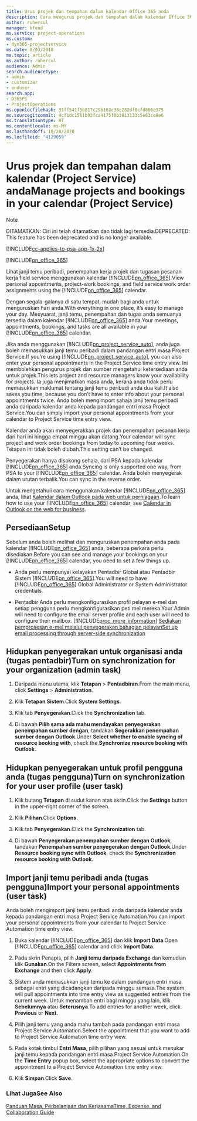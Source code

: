 ```yaml
---
title: Urus projek dan tempahan dalam kalendar Office 365 anda
description: Cara mengurus projek dan tempahan dalam kalendar Office 365 anda
author: ruhercul
manager: kfend
ms.service: project-operations
ms.custom:
- dyn365-projectservice
ms.date: 8/03/2018
ms.topic: article
ms.author: ruhercul
audience: Admin
search.audienceType:
- admin
- customizer
- enduser
search.app:
- D365PS
- ProjectOperations
ms.openlocfilehash: 31ff541f5b817c29b162c38c282df8cfd866e375
ms.sourcegitcommit: 4cf1dc1561b92fca4175f0b3813133c5e63ce8e6
ms.translationtype: HT
ms.contentlocale: ms-MY
ms.lasthandoff: 10/28/2020
ms.locfileid: "4129059"
---
```

# <a name="manage-projects-and-bookings-in-your-calendar-project-service"></a><span data-ttu-id="20ac4-103">Urus projek dan tempahan dalam kalendar (Project Service) anda</span><span class="sxs-lookup"><span data-stu-id="20ac4-103">Manage projects and bookings in your calendar (Project Service)</span></span>

> [!Note]
> <span data-ttu-id="20ac4-104">DITAMATKAN: Ciri ini telah ditamatkan dan tidak lagi tersedia.</span><span class="sxs-lookup"><span data-stu-id="20ac4-104">DEPRECATED: This feature has been deprecated and is no longer available.</span></span>

[!INCLUDE[cc-applies-to-psa-app-1x-2x](../includes/cc-applies-to-psa-app-1x-2x.md)]

[!INCLUDE[pn_office_365](../includes/pn-office-365.md)] 

<span data-ttu-id="20ac4-105">Lihat janji temu peribadi, penempahan kerja projek dan tugasan pesanan kerja field service menggunakan kalendar [!INCLUDE[pn_office_365](../includes/pn-office-365.md)].</span><span class="sxs-lookup"><span data-stu-id="20ac4-105">View personal appointments, project-work bookings, and field service work order assignments using the [!INCLUDE[pn_office_365](../includes/pn-office-365.md)] calendar.</span></span>  
  
 <span data-ttu-id="20ac4-106">Dengan segala-galanya di satu tempat, mudah bagi anda untuk menguruskan hari anda.</span><span class="sxs-lookup"><span data-stu-id="20ac4-106">With everything in one place, it’s easy to manage your day.</span></span> <span data-ttu-id="20ac4-107">Mesyuarat, janji temu, penempahan dan tugas anda semuanya tersedia dalam kalendar [!INCLUDE[pn_office_365](../includes/pn-office-365.md)] anda.</span><span class="sxs-lookup"><span data-stu-id="20ac4-107">Your meetings, appointments, bookings, and tasks are all available in your [!INCLUDE[pn_office_365](../includes/pn-office-365.md)] calendar.</span></span>  
  
 <span data-ttu-id="20ac4-108">Jika anda menggunakan [!INCLUDE[pn_project_service_auto](../includes/pn-project-service-auto.md)], anda juga boleh memasukkan janji temu peribadi dalam pandangan entri masa Project Service.</span><span class="sxs-lookup"><span data-stu-id="20ac4-108">If you’re using [!INCLUDE[pn_project_service_auto](../includes/pn-project-service-auto.md)], you can also enter your personal appointments in the Project Service time entry view.</span></span> <span data-ttu-id="20ac4-109">Ini membolehkan pengurus projek dan sumber mengetahui ketersediaan anda untuk projek.</span><span class="sxs-lookup"><span data-stu-id="20ac4-109">This lets project and resource managers know your availability for projects.</span></span> <span data-ttu-id="20ac4-110">Ia juga menjimatkan masa anda, kerana anda tidak perlu memasukkan maklumat tentang janji temu peribadi anda dua kali.</span><span class="sxs-lookup"><span data-stu-id="20ac4-110">It also saves you time, because you don’t have to enter info about your personal appointments twice.</span></span> <span data-ttu-id="20ac4-111">Anda boleh mengimport sahaja janji temu peribadi anda daripada kalendar anda kepada pandangan entri masa Project Service.</span><span class="sxs-lookup"><span data-stu-id="20ac4-111">You can simply import your personal appointments from your calendar to Project Service time entry view.</span></span>  
  
 <span data-ttu-id="20ac4-112">Kalendar anda akan menyegerakkan projek dan penempahan pesanan kerja dari hari ini hingga empat minggu akan datang.</span><span class="sxs-lookup"><span data-stu-id="20ac4-112">Your calendar will sync project and work order bookings from today to upcoming four weeks.</span></span> <span data-ttu-id="20ac4-113">Tetapan ini tidak boleh diubah.</span><span class="sxs-lookup"><span data-stu-id="20ac4-113">This setting can’t be changed.</span></span>  
  
 <span data-ttu-id="20ac4-114">Penyegerakan hanya disokong sehala, dari PSA kepada kalendar [!INCLUDE[pn_office_365](../includes/pn-office-365.md)] anda.</span><span class="sxs-lookup"><span data-stu-id="20ac4-114">Syncing is only supported one way, from PSA to your [!INCLUDE[pn_office_365](../includes/pn-office-365.md)] calendar.</span></span> <span data-ttu-id="20ac4-115">Anda boleh menyegerak dalam urutan terbalik.</span><span class="sxs-lookup"><span data-stu-id="20ac4-115">You can sync in the reverse order.</span></span> 
  
 <span data-ttu-id="20ac4-116">Untuk mengetahuii cara menggunakan kalendar [!INCLUDE[pn_office_365](../includes/pn-office-365.md)] anda, lihat [Kalendar dalam Outlook pada web untuk perniagaan](https://support.office.com/article/Calendar-in-Outlook-on-the-web-for-business-5219c457-d1fe-4c2f-9032-1a816b88e936).</span><span class="sxs-lookup"><span data-stu-id="20ac4-116">To learn how to use your [!INCLUDE[pn_office_365](../includes/pn-office-365.md)] calendar, see [Calendar in Outlook on the web for business](https://support.office.com/article/Calendar-in-Outlook-on-the-web-for-business-5219c457-d1fe-4c2f-9032-1a816b88e936).</span></span>  
  
## <a name="setup"></a><span data-ttu-id="20ac4-117">Persediaan</span><span class="sxs-lookup"><span data-stu-id="20ac4-117">Setup</span></span>  
 <span data-ttu-id="20ac4-118">Sebelum anda boleh melihat dan menguruskan penempahan anda pada kalendar [!INCLUDE[pn_office_365](../includes/pn-office-365.md)] anda, beberapa perkara perlu disediakan.</span><span class="sxs-lookup"><span data-stu-id="20ac4-118">Before you can see and manage your bookings on your [!INCLUDE[pn_office_365](../includes/pn-office-365.md)] calendar, you need to set a few things up.</span></span>  
  
- <span data-ttu-id="20ac4-119">Anda perlu mempunyai kelayakan Pentadbir Global atau Pentadbir Sistem [!INCLUDE[pn_office_365](../includes/pn-office-365.md)].</span><span class="sxs-lookup"><span data-stu-id="20ac4-119">You will need to have [!INCLUDE[pn_office_365](../includes/pn-office-365.md)] Global Administrator or System Administrator credentials.</span></span>  
  
- <span data-ttu-id="20ac4-120">Pentadbir Anda perlu mengkonfigurasikan profil pelayan e-mel dan setiap pengguna perlu mengkonfigurasikan peti mel mereka.</span><span class="sxs-lookup"><span data-stu-id="20ac4-120">Your Admin will need to configure the email server profile and each user will need to configure their mailbox.</span></span> [!INCLUDE[proc_more_information](../includes/proc-more-information.md)] <span data-ttu-id="20ac4-121">[Sediakan pemprosesan e-mel melalui penyegerakan bahagian pelayan](https://docs.microsoft.com/dynamics365/customerengagement/on-premises/admin/set-up-server-side-synchronization-of-email-appointments-contacts-and-tasks)</span><span class="sxs-lookup"><span data-stu-id="20ac4-121">[Set up email processing through server-side synchronization](https://docs.microsoft.com/dynamics365/customerengagement/on-premises/admin/set-up-server-side-synchronization-of-email-appointments-contacts-and-tasks)</span></span>  
  
## <a name="turn-on-synchronization-for-your-organization-admin-task"></a><span data-ttu-id="20ac4-122">Hidupkan penyegerakan untuk organisasi anda (tugas pentadbir)</span><span class="sxs-lookup"><span data-stu-id="20ac4-122">Turn on synchronization for your organization (admin task)</span></span>  
  
1.  <span data-ttu-id="20ac4-123">Daripada menu utama, klik **Tetapan** > **Pentadbiran**.</span><span class="sxs-lookup"><span data-stu-id="20ac4-123">From the main menu, click **Settings** > **Administration**.</span></span>  
  
2.  <span data-ttu-id="20ac4-124">Klik **Tetapan Sistem**.</span><span class="sxs-lookup"><span data-stu-id="20ac4-124">Click **System Settings**.</span></span>  
  
3.  <span data-ttu-id="20ac4-125">Klik tab **Penyegerakan**.</span><span class="sxs-lookup"><span data-stu-id="20ac4-125">Click the **Synchronization** tab.</span></span>  
  
4.  <span data-ttu-id="20ac4-126">Di bawah **Pilih sama ada mahu mendayakan penyegerakan penempahan sumber dengan**, tandakan **Segerakkan penempahan sumber dengan Outlook**.</span><span class="sxs-lookup"><span data-stu-id="20ac4-126">Under **Select whether to enable syncing of resource booking with**, check the **Synchronize resource booking with Outlook**.</span></span>  
  
## <a name="turn-on-synchronization-for-your-user-profile-user-task"></a><span data-ttu-id="20ac4-127">Hidupkan penyegerakan untuk profil pengguna anda (tugas pengguna)</span><span class="sxs-lookup"><span data-stu-id="20ac4-127">Turn on synchronization for your user profile (user task)</span></span>  
  
1.  <span data-ttu-id="20ac4-128">Klik butang **Tetapan** di sudut kanan atas skrin.</span><span class="sxs-lookup"><span data-stu-id="20ac4-128">Click the **Settings** button in the upper-right corner of the screen.</span></span>  
  
2.  <span data-ttu-id="20ac4-129">Klik **Pilihan**.</span><span class="sxs-lookup"><span data-stu-id="20ac4-129">Click **Options**.</span></span>  
  
3.  <span data-ttu-id="20ac4-130">Klik tab **Penyegerakan**.</span><span class="sxs-lookup"><span data-stu-id="20ac4-130">Click the **Synchronization** tab.</span></span>  
  
4.  <span data-ttu-id="20ac4-131">Di bawah **Penyegerakan penempahan sumber dengan Outlook**, tandakan **Penempahan sumber penyegerakan dengan Outlook**.</span><span class="sxs-lookup"><span data-stu-id="20ac4-131">Under **Resource booking sync with Outlook**, check the **Synchronization resource booking with Outlook**.</span></span>  
  
## <a name="import-your-personal-appointments-user-task"></a><span data-ttu-id="20ac4-132">Import janji temu peribadi anda (tugas pengguna)</span><span class="sxs-lookup"><span data-stu-id="20ac4-132">Import your personal appointments (user task)</span></span>  
 <span data-ttu-id="20ac4-133">Anda boleh mengimport janji temu peribadi anda daripada kalendar anda kepada pandangan entri masa Project Service Automation.</span><span class="sxs-lookup"><span data-stu-id="20ac4-133">You can import your personal appointments from your calendar to Project Service Automation time entry view.</span></span>  
  
1. <span data-ttu-id="20ac4-134">Buka kalendar [!INCLUDE[pn_office_365](../includes/pn-office-365.md)] dan klik **Import Data**.</span><span class="sxs-lookup"><span data-stu-id="20ac4-134">Open [!INCLUDE[pn_office_365](../includes/pn-office-365.md)] calendar and click **Import Data**.</span></span>  
  
2. <span data-ttu-id="20ac4-135">Pada skrin Penapis, pilih **Janji temu daripada Exchange** dan kemudian klik **Gunakan**.</span><span class="sxs-lookup"><span data-stu-id="20ac4-135">On the Filters screen, select **Appointments from Exchange** and then click **Apply**.</span></span>  
  
3. <span data-ttu-id="20ac4-136">Sistem anda memasukkan janji temu ke dalam pandangan entri masa sebagai entri yang dicadangkan daripada minggu semasa.</span><span class="sxs-lookup"><span data-stu-id="20ac4-136">The system will pull appointments into time entry view as suggested entries from the current week.</span></span> <span data-ttu-id="20ac4-137">Untuk menambah entri bagi minggu yang lain, klik **Sebelumnya** atau **Seterusnya**.</span><span class="sxs-lookup"><span data-stu-id="20ac4-137">To add entries for another week, click **Previous** or **Next**.</span></span>  
  
4. <span data-ttu-id="20ac4-138">Pilih janji temu yang anda mahu tambah pada pandangan entri masa Project Service Automation.</span><span class="sxs-lookup"><span data-stu-id="20ac4-138">Select the appointment that you want to add to Project Service Automation time entry view.</span></span>  
  
5. <span data-ttu-id="20ac4-139">Pada kotak timbul **Entri Masa**, pilih pilihan yang sesuai untuk menukar janji temu kepada pandangan entri masa Project Service Automation.</span><span class="sxs-lookup"><span data-stu-id="20ac4-139">On the **Time Entry** popup box, select the appropriate options to convert the appointment to a Project Service Automation time entry view.</span></span>  
  
6. <span data-ttu-id="20ac4-140">Klik **Simpan**.</span><span class="sxs-lookup"><span data-stu-id="20ac4-140">Click **Save**.</span></span>  
  
### <a name="see-also"></a><span data-ttu-id="20ac4-141">Lihat Juga</span><span class="sxs-lookup"><span data-stu-id="20ac4-141">See Also</span></span>  
 [<span data-ttu-id="20ac4-142">Panduan Masa, Perbelanjaan dan Kerjasama</span><span class="sxs-lookup"><span data-stu-id="20ac4-142">Time, Expense, and Collaboration Guide</span></span>](../psa/time-expense-collaboration-guide.md)
